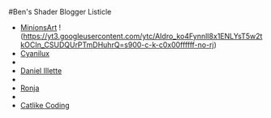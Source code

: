 #Ben's Shader Blogger Listicle
- [MinionsArt](https://minionsart.github.io/tutorials/?type=built-in)
!(https://yt3.googleusercontent.com/ytc/AIdro_ko4FynnlI8x1ENLYsT5w2tkOCIn_CSUDQUrPTmDHuhrQ=s900-c-k-c0x00ffffff-no-rj)
- [Cyanilux](https://www.cyanilux.com)
-
- [Daniel Illette](https://danielilett.com)
-
- [Ronja](https://www.ronja-tutorials.com)
-
- [Catlike Coding](https://catlikecoding.com)
